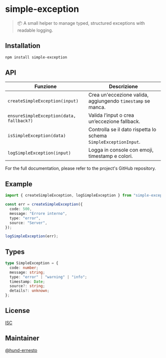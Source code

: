 # simple-exception

> 📦 A small helper to manage typed, structured exceptions with readable logging.

## Installation

```bash
npm install simple-exception
```

## API

| Funzione                                 | Descrizione                                                     |
| ---------------------------------------- | --------------------------------------------------------------- |
| `createSimpleException(input)`           | Crea un'eccezione valida, aggiungendo `timestamp` se manca.     |
| `ensureSimpleException(data, fallback?)` | Valida l’input o crea un’eccezione fallback.                    |
| `isSimpleException(data)`                | Controlla se il dato rispetta lo schema `SimpleExceptionInput`. |
| `logSimpleException(input)`              | Logga in console con emoji, timestamp e colori.                 |

For the full documentation, please refer to the project's GitHub repository.

## Example

```ts
import { createSimpleException, logSimpleException } from "simple-exception";

const err = createSimpleException({
  code: 500,
  message: "Errore interno",
  type: "error",
  source: "Server",
});

logSimpleException(err);
```

## Types

```ts
type SimpleException = {
  code: number;
  message: string;
  type: "error" | "warning" | "info";
  timestamp: Date;
  source?: string;
  details?: unknown;
};
```

## License

[ISC](./LICENSE)

## Maintainer

[@hund-ernesto](https://github.com/hund-ernesto)

